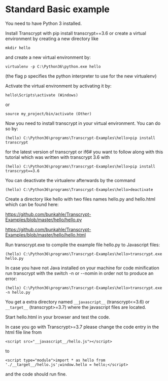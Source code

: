 Standard Basic example
======================

You need to have Python 3 installed.

Install Transcrypt with pip install transcrypt==3.6 or create a virtual environment by
creating a new directory like 

```mkdir hello```

and create a new virtual environment by:

```virtualenv -p C:\Python36\python.exe hello```

(the flag p specifies the python interpreter to use for the new virtualenv)

Activate the virtual environment by activating it by:

```hello\Scripts\activate (Windows)```

or

```source my_project/bin/activate (Other)```

Now you need to install transcrypt in your virtual environment. 
You can do so by:

```(hello) C:\Python36\programs\Transcrypt-Examples\hello>pip install transcrypt```

for the latest version of transcrypt or if6# you want to follow along with this tutorial
which was written with transcrypt 3.6 with

```(hello) C:\Python36\programs\Transcrypt-Examples\hello>pip install transcrypt==3.6```

You can deactivate the virtualenv afterwards by the command 

```(hello) C:\Python36\programs\Transcrypt-Examples\hello>deactivate```

Create a directory like hello with two files names hello.py and hello.html which can be found here:

https://github.com/bunkahle/Transcrypt-Examples/blob/master/hello/hello.py

https://github.com/bunkahle/Transcrypt-Examples/blob/master/hello/hello.html

Run transcrypt.exe to compile the example file hello.py to Javascript files:

```(hello) C:\Python36\programs\Transcrypt-Examples\hello>transcrypt.exe hello.py```

In case you have not Java installed on your machine for code minification run
transcrypt with the switch -n or --nomin in order not to produce an error:

```(hello) C:\Python36\programs\Transcrypt-Examples\hello>transcrypt.exe -n hello.py```

You get a extra directory named ```__javascript__``` (transcrypt<=3.6) or ```__target__``` (transcrypt>=3.7) where the javascript files are located.

Start hello.html in your browser and test the code.

In case you go with Transcrypt>=3.7 please change the code entry in the html file line from

```<script src="__javascript__/hello.js"></script>```

to 

```<script type="module">import * as hello from './__target__/hello.js';window.hello = hello;</script>```

and the code should run fine.
